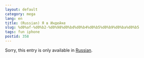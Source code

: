 ```yaml
---
layout: default
category: mega
lang: en
title: (Russian) Я в Индейке
slug: %d0%af-%d0%b2-%d0%98%d0%bd%d0%b4%d0%b5%d0%b9%d0%ba%d0%b5
tags: fun iphone 
postid: 358
---
```

<p>Sorry, this entry is only available in <a href="/mega/export/getposts.php">Russian</a>.</p>